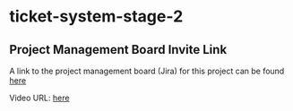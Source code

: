 # ticket-system-stage-2

## Project Management Board Invite Link

A link to the project management board (Jira) for this project can be found [here](https://id.atlassian.com/invite/p/jira-software?id=KbGU6QAdRAqpNJohyE5Axw)

Video URL: [here](https://drive.google.com/file/d/1s4mtPx69pIW_djr3QRpu_ymj8qfX_p5c/view?usp=sharing)

